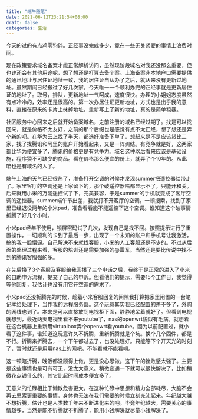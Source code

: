 ```yaml
---
title: "端午随笔"
date: 2021-06-12T23:21:54+08:00
draft: false
categories: 生活
---
```

今天的过的有点鸡零狗碎。正经事没完成多少，竟在一些无关紧要的事情上浪费时间。

现在政策要求域名备案才能正常解析访问，虽然现阶段域名对我还没那么重要，但也许还会有其他用途呢，想了想还是打算去备个案。上海备案非本地户口需要提供的通讯地址与居住证地址一致，我的居住证自从办了之后，就从来没有更新过地址。虽然期间已经搬过了好几次家。今天唯一一个顺利办完的正经事就是更新居住证的地址了。取号，排队，更新地址一气呵成，速度很快。办理的小姐姐态度虽然有点冷冷的，效率还是很高的。第一次办居住证更新地址，方式也是出乎我的意料，直接在原来的卡片上抹掉地址，重新写上了新的地址，真的是简单粗暴。

社区服务中心回来之后就开始备案域名，之前注册的域名已经过期了。找是可以找回来，就是价格不太友好，之前的那个后缀也是感觉有点不太正经，想了想还是弄个新的吧。在华为云上找了半天，都选好准备下单了。想起来是不是应该货比三家，找了找腾讯和阿里的账户开始看起来，又是一阵纠结。有竞争就是好，这两家都比华为便宜多了，腾讯的价格更是有竞争力。域名这种以后看来应该是基础设施，程序猿不可缺少的商品。看在价格那么便宜的份上，就弄了个10年的。从此咱也是有域名的人了。

端午上海的天气已经很热了，准备打开空调的时候才发现summer把遥控器给带走了。家里客厅的空调还是上家留下的，那个破遥控器啥都显示不了，只能开和关。后来就用小米的万能遥控试了下，完美兼容，于是summer的手机就变成了客厅空调的遥控器。summer端午节出差，我就打不开客厅的空调。一顿搜索，找到了家里已经退役两年的小米pad，准备看看能不能遥控下这个空调。谁知道这个破事情折腾了好几个小时。

小米pad经年不使用，锁屏密码试了几次，发现自己是找不回。按照提示进行了重置操作，一切顺利的卡到了最后一步，出现了一个未知的账户和手机号让我激活，搞的我一脸懵逼。自己解决不来就找客服，小米的人工客服还是不少的。不过从后面的处理过程来看，客服的培训还是需要加强的@雷军。当然还是要比传说中找不到的腾讯客服强的多。

在先后换了3个客服及客服给我回播了三个电话之后，我终于是正常的进入了小米的自助申诉流程，提交了自己的申诉。但看他们的提示，需要15个工作日，我觉得等他回复，我估计也没有用它开空调的需求了。

小米pad还没折腾完的时候，趁着小米客服回复的间隙我打算把家里闲置的一台笔记本给处理下，当作我的远程服务器。这个玩意其实我已经配置的差不多了，外购的网线也到了。本来是可以直接放到电视柜下面，静静地呆着就好了。但看到电视就想到，最近两天电视里看不来youtube了，nas的openwrt貌似有毛病。就想着在这台机器上重新用virtualbox弄个openwrt看youtube。因为以前配置过，就小看了这件事，谁知道这玩意许久不折腾，重新折腾就是个坑。换个几个固件，都是不行。折腾来折腾去，一个下午都过去了，也没处理好。只能等下个开天光的时刻了，暂时就还是用用nas上的网吧。不能看就不能看呗。

这一顿瞎折腾，晚饭都没顾得上做，更是没心思做。这下午的挫败感太强了。主要是这些事情也是可有可无，没太大意义。稍微变通一下就可以很快解决了，比如稍微花点钱什么的，其它比起时间成本便宜多了。

无意义的忙碌相比于懒散危害更大。在这种忙碌中思想和精力全部耗尽，大脑不会再去思索更重要的事情，身体也无法在我们需要的时候立刻充沛起来。年纪越大越不想折腾，估计也是人类数千年来不断进化来的吧。毕竟年纪越大，需要关心的事情越多，当然是能不折腾就不折腾了，能用小钱解决就尽量小钱解决了。
